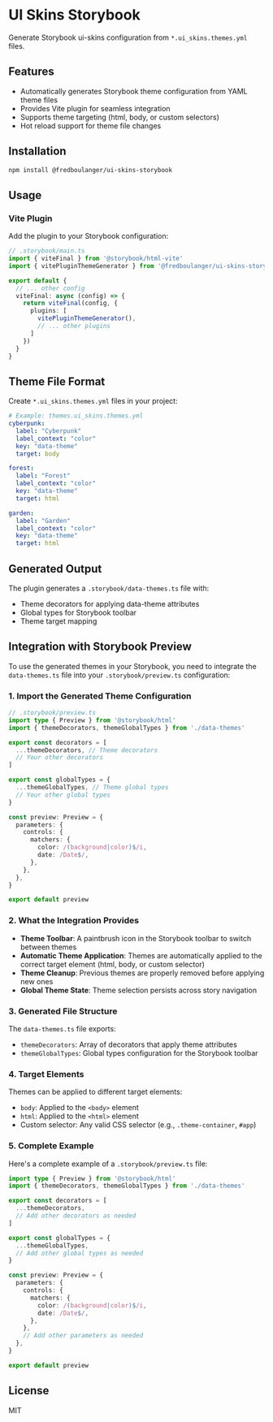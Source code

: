 # UI Skins Storybook

Generate Storybook ui-skins configuration from `*.ui_skins.themes.yml` files.

## Features

- Automatically generates Storybook theme configuration from YAML theme files
- Provides Vite plugin for seamless integration
- Supports theme targeting (html, body, or custom selectors)
- Hot reload support for theme file changes

## Installation

```bash
npm install @fredboulanger/ui-skins-storybook
```

## Usage

### Vite Plugin

Add the plugin to your Storybook configuration:

```typescript
// .storybook/main.ts
import { viteFinal } from '@storybook/html-vite'
import { vitePluginThemeGenerator } from '@fredboulanger/ui-skins-storybook'

export default {
  // ... other config
  viteFinal: async (config) => {
    return viteFinal(config, {
      plugins: [
        vitePluginThemeGenerator(),
        // ... other plugins
      ]
    })
  }
}
```

## Theme File Format

Create `*.ui_skins.themes.yml` files in your project:

```yaml
# Example: themes.ui_skins.themes.yml
cyberpunk:
  label: "Cyberpunk"
  label_context: "color"
  key: "data-theme"
  target: body

forest:
  label: "Forest"
  label_context: "color"
  key: "data-theme"
  target: html

garden:
  label: "Garden"
  label_context: "color"
  key: "data-theme"
  target: html
```

## Generated Output

The plugin generates a `.storybook/data-themes.ts` file with:

- Theme decorators for applying data-theme attributes
- Global types for Storybook toolbar
- Theme target mapping

## Integration with Storybook Preview

To use the generated themes in your Storybook, you need to integrate the `data-themes.ts` file into your `.storybook/preview.ts` configuration:

### 1. Import the Generated Theme Configuration

```typescript
// .storybook/preview.ts
import type { Preview } from '@storybook/html'
import { themeDecorators, themeGlobalTypes } from './data-themes'

export const decorators = [
  ...themeDecorators, // Theme decorators
  // Your other decorators
]

export const globalTypes = {
  ...themeGlobalTypes, // Theme global types
  // Your other global types
}

const preview: Preview = {
  parameters: {
    controls: {
      matchers: {
        color: /(background|color)$/i,
        date: /Date$/,
      },
    },
  },
}

export default preview
```

### 2. What the Integration Provides

- **Theme Toolbar**: A paintbrush icon in the Storybook toolbar to switch between themes
- **Automatic Theme Application**: Themes are automatically applied to the correct target element (html, body, or custom selector)
- **Theme Cleanup**: Previous themes are properly removed before applying new ones
- **Global Theme State**: Theme selection persists across story navigation

### 3. Generated File Structure

The `data-themes.ts` file exports:

- `themeDecorators`: Array of decorators that apply theme attributes
- `themeGlobalTypes`: Global types configuration for the Storybook toolbar

### 4. Target Elements

Themes can be applied to different target elements:

- `body`: Applied to the `<body>` element
- `html`: Applied to the `<html>` element  
- Custom selector: Any valid CSS selector (e.g., `.theme-container`, `#app`)

### 5. Complete Example

Here's a complete example of a `.storybook/preview.ts` file:

```typescript
import type { Preview } from '@storybook/html'
import { themeDecorators, themeGlobalTypes } from './data-themes'

export const decorators = [
  ...themeDecorators,
  // Add other decorators as needed
]

export const globalTypes = {
  ...themeGlobalTypes,
  // Add other global types as needed
}

const preview: Preview = {
  parameters: {
    controls: {
      matchers: {
        color: /(background|color)$/i,
        date: /Date$/,
      },
    },
    // Add other parameters as needed
  },
}

export default preview
```

## License

MIT
